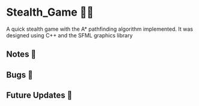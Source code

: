 # Stealth_Game 🥷🏾
A quick stealth game with the A* pathfinding algorithm implemented. It was designed using C++ and the SFML graphics library

## Notes 📝

## Bugs 🐜

## Future Updates 🔼  
 
